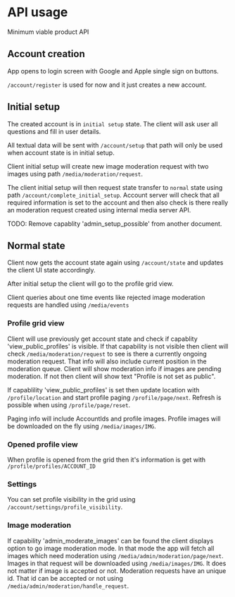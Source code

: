 # API usage

Minimum viable product API

## Account creation

App opens to login screen with Google and Apple single sign on buttons.

`/account/register` is used for now and it just creates a new account.

## Initial setup

The created account is in `initial setup` state. The client will ask
user all questions and fill in user details.

All textual data will be sent with `/account/setup` that path will only be
used when account state is in initial setup.

Client initial setup will create new image moderation request with two images
using path `/media/moderation/request`.

The client initial setup will then request state transfer to `normal` state
using path `/account/complete_initial_setup`. Account server will check that all
required information is set to the account and then also check is there really
an moderation request created using internal media server API.

TODO: Remove capablity 'admin_setup_possible' from another document.

## Normal state

Client now gets the account state again using `/account/state` and updates the
client UI state accordingly.

After initial setup the client will go to the profile grid view.

Client queries about one time events like rejected image moderation requests are
handled using `/media/events`

### Profile grid view

Client will use previously get account state and check if capablity
'view_public_profiles' is visible. If that capability is not visible then client
will check `/media/moderation/request` to see is there a currently ongoing
moderation request. That info will also include current position in the
moderation queue. Client will show moderation info if images are pending
moderation. If not then client will show text "Profile is not set as public".

If capablility 'view_public_profiles' is set then update location with
`/profile/location` and start profile paging `/profile/page/next`.
Refresh is possible when using `/profile/page/reset`.

Paging info will include AccountIds and profile images. Profile images will be
downloaded on the fly using `/media/images/IMG`.

### Opened profile view

When profile is opened from the grid then it's information is get with
`/profile/profiles/ACCOUNT_ID`

### Settings

You can set profile visibility in the grid using `/account/settings/profile_visibility`.

### Image moderation

If capability 'admin_moderate_images' can be found the client displays option to
go image moderation mode. In that mode the app will fetch all images which need
moderation using `/media/admin/moderation/page/next`. Images in that request
will be downloaded using `/media/images/IMG`. It does not matter if image is
accepted or not. Moderation requests have an unique id. That id can be accepted
or not using `/media/admin/moderation/handle_request`.
